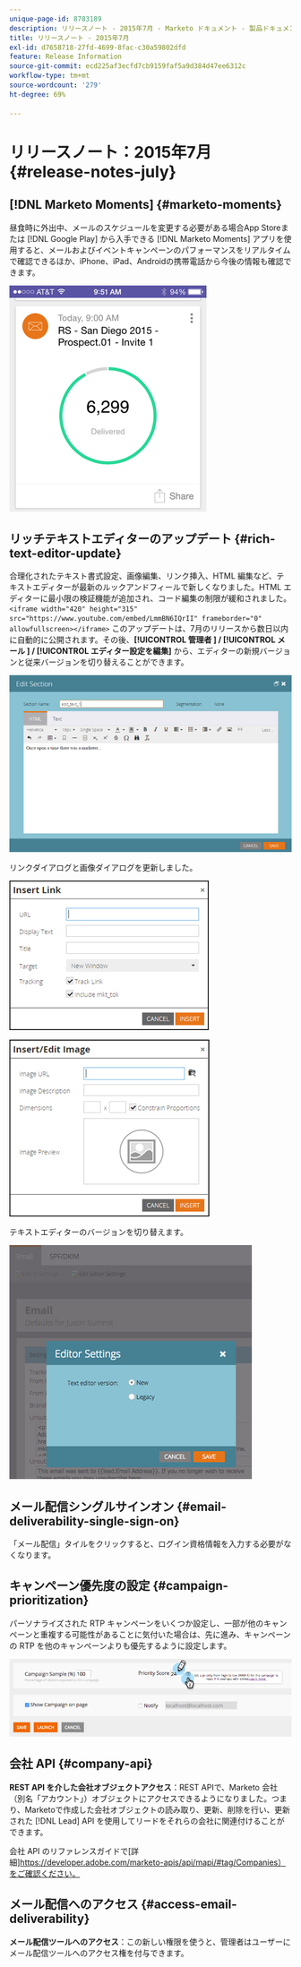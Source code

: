 ```yaml
---
unique-page-id: 8783189
description: リリースノート - 2015年7月 - Marketo ドキュメント - 製品ドキュメント
title: リリースノート - 2015年7月
exl-id: d7658718-27fd-4699-8fac-c30a59802dfd
feature: Release Information
source-git-commit: ecd225af3ecfd7cb9159faf5a9d384d47ee6312c
workflow-type: tm+mt
source-wordcount: '279'
ht-degree: 69%

---
```


# リリースノート：2015年7月 {#release-notes-july}

## [!DNL Marketo Moments] {#marketo-moments}

昼食時に外出中、メールのスケジュールを変更する必要がある場合App Storeまたは [!DNL Google Play] から入手できる [!DNL Marketo Moments] アプリを使用すると、メールおよびイベントキャンペーンのパフォーマンスをリアルタイムで確認できるほか、iPhone、iPad、Androidの携帯電話から今後の情報も確認できます。

![](assets/image2015-7-10-9-3a42-3a29.png)

## リッチテキストエディターのアップデート {#rich-text-editor-update}

合理化されたテキスト書式設定、画像編集、リンク挿入、HTML 編集など、テキストエディターが最新のルックアンドフィールで新しくなりました。HTML エディターに最小限の検証機能が追加され、コード編集の制限が緩和されました。
`<iframe width="420" height="315" src="https://www.youtube.com/embed/LmmBN6IQrII" frameborder="0" allowfullscreen></iframe>` このアップデートは、7月のリリースから数日以内に自動的に公開されます。その後、**[!UICONTROL 管理者 ] / [!UICONTROL  メール ] / [!UICONTROL  エディター設定を編集]** から、エディターの新規バージョンと従来バージョンを切り替えることができます。

![](assets/image2015-7-10-9-3a42-3a44.png)

リンクダイアログと画像ダイアログを更新しました。

![](assets/image2015-7-10-9-3a42-3a57.png)

![](assets/image2015-7-10-9-3a43-3a20.png)

テキストエディターのバージョンを切り替えます。

![](assets/image2015-7-10-9-3a43-3a32.png)

## メール配信シングルサインオン {#email-deliverability-single-sign-on}

「メール配信」タイルをクリックすると、ログイン資格情報を入力する必要がなくなります。

## キャンペーン優先度の設定 {#campaign-prioritization}

パーソナライズされた RTP キャンペーンをいくつか設定し、一部が他のキャンペーンと重複する可能性があることに気付いた場合は、先に進み、キャンペーンの RTP を他のキャンペーンよりも優先するように設定します。

![](assets/image2015-7-9-20-3a20-3a58.png)

## 会社 API {#company-api}

**REST API を介した会社オブジェクトアクセス**：REST APIで、Marketo 会社（別名「アカウント」）オブジェクトにアクセスできるようになりました。つまり、Marketoで作成した会社オブジェクトの読み取り、更新、削除を行い、更新された [!DNL Lead] API を使用してリードをそれらの会社に関連付けることができます。

会社 API のリファレンスガイドで[詳細]https://developer.adobe.com/marketo-apis/api/mapi/#tag/Companies）をご確認ください。

## メール配信へのアクセス {#access-email-deliverability}

**メール配信ツールへのアクセス**：この新しい権限を使うと、管理者はユーザーにメール配信ツールへのアクセス権を付与できます。
